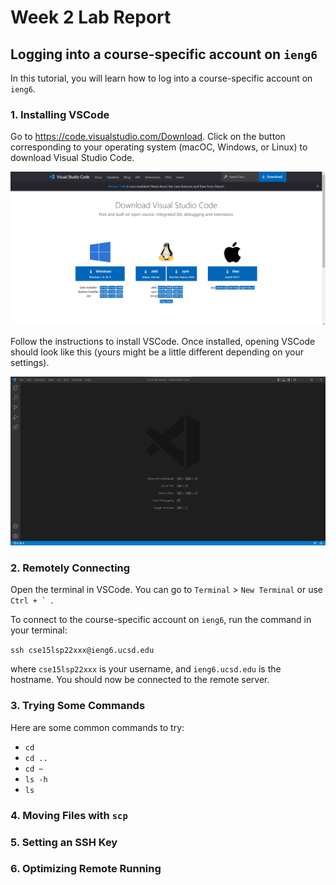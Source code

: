 # Week 2 Lab Report

## Logging into a course-specific account on `ieng6`

In this tutorial, you will learn how to log into a course-specific account on `ieng6`.

### 1. Installing VSCode

Go to https://code.visualstudio.com/Download. Click on the button corresponding to your operating system (macOC, Windows, or Linux) to download Visual Studio Code.

![VSCode Download Webpage][VSCode Download Webpage]

Follow the instructions to install VSCode. Once installed, opening VSCode should look like this (yours might be a little different depending on your settings). 

![VSCode Screenshot][VSCode Screenshot]

### 2. Remotely Connecting

Open the terminal in VSCode. You can go to `Terminal` > `New Terminal` or use ``Ctrl + ` ``.

To connect to the course-specific account on `ieng6`, run the command in your terminal: 

`ssh cse15lsp22xxx@ieng6.ucsd.edu`

where `cse15lsp22xxx` is your username, and `ieng6.ucsd.edu` is the hostname. 
You should now be connected to the remote server.

### 3. Trying Some Commands

Here are some common commands to try: 
* `cd`
* `cd ..`
* `cd ~`
* `ls -h`
* `ls`

### 4. Moving Files with `scp`



### 5. Setting an SSH Key

### 6. Optimizing Remote Running



[VSCode Download Webpage]: screenshot-installing-vscode-webpage.png
[VSCode Screenshot]: screenshot-vscode.png
